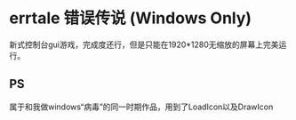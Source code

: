 # errtale 错误传说 (Windows Only)
新式控制台gui游戏，完成度还行，但是只能在1920\*1280无缩放的屏幕上完美运行。

## PS
属于和我做windows“病毒”的同一时期作品，用到了LoadIcon以及DrawIcon
